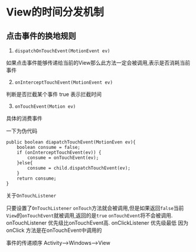 # View的时间分发机制

## 点击事件的换地规则

1. `dispatchOnTouchEvent(MotionEvent ev)`

  如果点击事件能够传递给当前的View那么此方法一定会被调用,表示是否消耗当前事件  

2. `onInterceptTouchEvent(MotionEvent ev)`  

  判断是否拦截某个事件  true 表示拦截时间

3. `onTouchEvent(Motion ev)`  

  具体的消费事件  

  一下为伪代码
```
public boolean diapatchTouchEvent(MotionEven ev){
    boolean consume = false;
    if (onInterceptTouchEvent(ev)) {
        consume = onTouchEvent(ev);
    }else{
        consume = child.dispatchTouchEvent(ev);
    }
    return consume;
}
```
关于`OnTouchListener`

只要设置了`OnTouchListener` `onTouch`方法就会被调用,但是如果返回`false`当前`View`的`onTouchEvent`就被调用,返回的是`true` `onTouchEvent`将不会被调用. onTouchListener 优先级比onTouchEvent高. onClickListener 优先级最低 因为onClick 方法是在onTouchEvent中调用的

事件的传递顺序  Activity—>Windows—>View